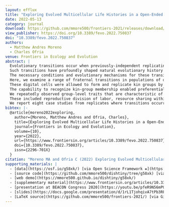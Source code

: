 ```yaml
---
layout: efflux
title: "Exploring Evolved Multicellular Life Histories in a Open-Ended Digital Evolution System"
date: 2022-05-13
category: journal
download: https://github.com/mmore500/frontiers-2021/releases/download/v2.0.0/frontiers-2021.pdf
view_publisher: https://doi.org/10.3389/fevo.2022.750837
doi: "10.3389/fevo.2022.750837"
authors:
  - Matthew Andres Moreno
  - Charles Ofria
venue: Frontiers in Ecology and Evolution
abstract: |
  Evolutionary transitions occur when previously-independent replicating entities unite to form more complex individuals.
  Such transitions have profoundly shaped natural evolutionary history and occur in two forms: fraternal transitions involve lower-level entities that are kin (e.g., transitions to multicellularity or to eusocial colonies), while egalitarian transitions involve unrelated individuals (e.g., the origins of mitochondria).
  The necessary conditions and evolutionary mechanisms for these transitions to arise continue to be fruitful targets of scientific interest.
  Here, we examine a range of fraternal transitions in populations of open-ended self-replicating computer programs.
  These digital cells were allowed to form and replicate kin groups by selectively adjoining or expelling daughter cells.
  The capability to recognize kin-group membership enabled preferential communication and cooperation between cells.
  We repeatedly observed group-level traits that are characteristic of a fraternal transition.
  These included reproductive division of labor, resource sharing within kin groups, resource investment in offspring groups, asymmetrical behaviors mediated by messaging, morphological patterning, and adaptive apoptosis.
  We report eight case studies from replicates where transitions occurred and explore the diverse range of adaptive evolved multicellular strategies.
bibtex: |-
  @article{moreno2022exploring,
    author={Moreno, Matthew Andres and Ofria, Charles},
    title={Exploring Evolved Multicellular Life Histories in a Open-Ended Digital Evolution System},
    journal={Frontiers in Ecology and Evolution},
    volume={10},
    year={2022},
    url={https://www.frontiersin.org/articles/10.3389/fevo.2022.750837},
    doi={10.3389/fevo.2022.750837},
    issn={2296-701X}
  }
citation: "Moreno MA and Ofria C (2022) Exploring Evolved Multicellular Life Histories in a Open-Ended Digital Evolution System. Front. Ecol. Evol. 10:750837. doi: 10.3389/fevo.2022.750837"
supporting_materials: |
  - [data](https://osf.io/g58xk/) [via Open Science Framework ❋](https://osf.io)
  - [source code](https://github.com/mmore500/dishtiny/tree/g58xk) [via GitHub <i class="icon-github-1"></i>](https://github.com/)
  - [web demo](https://mmore500.github.io/dishtiny/g58xk/)
  - [supplementary material](https://www.frontiersin.org/articles/10.3389/fevo.2022.750837/full#supplementary-material) [via frontiers](https://www.frontiersin.org/)
  - [presentation at BEACON Congress 2020](https://youtu.be/pfeR9N56mP0) [via YouTube <i class="icon-video"></i>](https://youtube.com)
  - [slides](https://docs.google.com/presentation/d/1rL1TjohqivA7tPb3RF9aeLF38uOMUUKGi2aopCCThSY/) [via Google Slides](https://workspace.google.com/products/slides/)
  - [LaTeX source](https://github.com/mmore500/frontiers-2021/) [via GitHub <i class="icon-github-1"></i>](https://github.com/)
---
```

